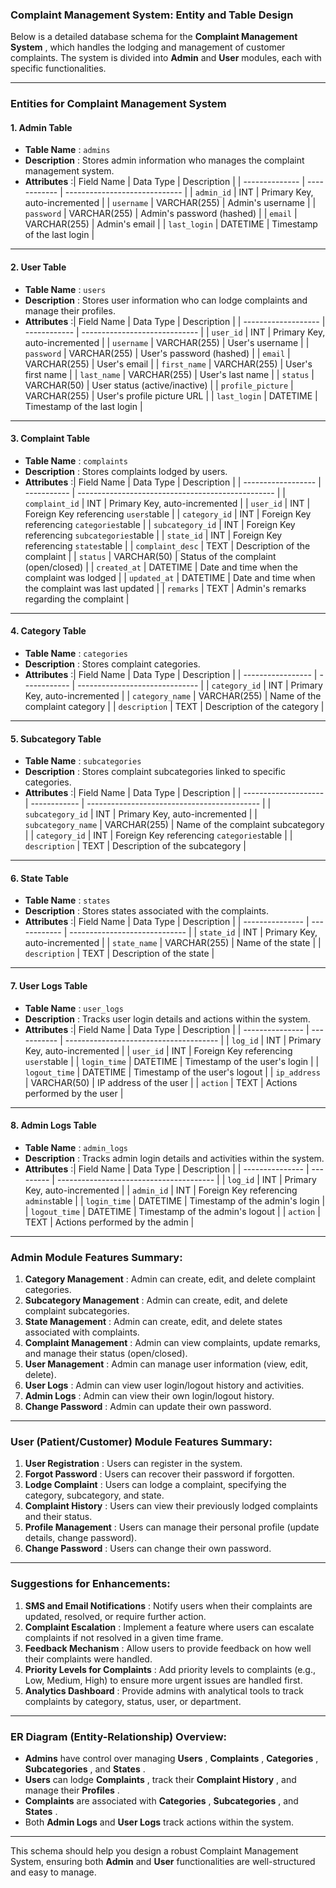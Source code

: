 ### **Complaint Management System: Entity and Table Design**

Below is a detailed database schema for the  **Complaint Management System** , which handles the lodging and management of customer complaints. The system is divided into **Admin** and **User** modules, each with specific functionalities.

---

### **Entities for Complaint Management System**

#### 1. **Admin Table**

* **Table Name** : `admins`
* **Description** : Stores admin information who manages the complaint management system.
* **Attributes** :| Field Name     | Data Type    | Description                   |
  | -------------- | ------------ | ----------------------------- |
  | `admin_id`   | INT          | Primary Key, auto-incremented |
  | `username`   | VARCHAR(255) | Admin's username              |
  | `password`   | VARCHAR(255) | Admin's password (hashed)     |
  | `email`      | VARCHAR(255) | Admin's email                 |
  | `last_login` | DATETIME     | Timestamp of the last login   |

---

#### 2. **User Table**

* **Table Name** : `users`
* **Description** : Stores user information who can lodge complaints and manage their profiles.
* **Attributes** :| Field Name          | Data Type    | Description                   |
  | ------------------- | ------------ | ----------------------------- |
  | `user_id`         | INT          | Primary Key, auto-incremented |
  | `username`        | VARCHAR(255) | User's username               |
  | `password`        | VARCHAR(255) | User's password (hashed)      |
  | `email`           | VARCHAR(255) | User's email                  |
  | `first_name`      | VARCHAR(255) | User's first name             |
  | `last_name`       | VARCHAR(255) | User's last name              |
  | `status`          | VARCHAR(50)  | User status (active/inactive) |
  | `profile_picture` | VARCHAR(255) | User's profile picture URL    |
  | `last_login`      | DATETIME     | Timestamp of the last login   |

---

#### 3. **Complaint Table**

* **Table Name** : `complaints`
* **Description** : Stores complaints lodged by users.
* **Attributes** :| Field Name         | Data Type   | Description                                       |
  | ------------------ | ----------- | ------------------------------------------------- |
  | `complaint_id`   | INT         | Primary Key, auto-incremented                     |
  | `user_id`        | INT         | Foreign Key referencing `users`table            |
  | `category_id`    | INT         | Foreign Key referencing `categories`table       |
  | `subcategory_id` | INT         | Foreign Key referencing `subcategories`table    |
  | `state_id`       | INT         | Foreign Key referencing `states`table           |
  | `complaint_desc` | TEXT        | Description of the complaint                      |
  | `status`         | VARCHAR(50) | Status of the complaint (open/closed)             |
  | `created_at`     | DATETIME    | Date and time when the complaint was lodged       |
  | `updated_at`     | DATETIME    | Date and time when the complaint was last updated |
  | `remarks`        | TEXT        | Admin's remarks regarding the complaint           |

---

#### 4. **Category Table**

* **Table Name** : `categories`
* **Description** : Stores complaint categories.
* **Attributes** :| Field Name        | Data Type    | Description                    |
  | ----------------- | ------------ | ------------------------------ |
  | `category_id`   | INT          | Primary Key, auto-incremented  |
  | `category_name` | VARCHAR(255) | Name of the complaint category |
  | `description`   | TEXT         | Description of the category    |

---

#### 5. **Subcategory Table**

* **Table Name** : `subcategories`
* **Description** : Stores complaint subcategories linked to specific categories.
* **Attributes** :| Field Name           | Data Type    | Description                                 |
  | -------------------- | ------------ | ------------------------------------------- |
  | `subcategory_id`   | INT          | Primary Key, auto-incremented               |
  | `subcategory_name` | VARCHAR(255) | Name of the complaint subcategory           |
  | `category_id`      | INT          | Foreign Key referencing `categories`table |
  | `description`      | TEXT         | Description of the subcategory              |

---

#### 6. **State Table**

* **Table Name** : `states`
* **Description** : Stores states associated with the complaints.
* **Attributes** :| Field Name      | Data Type    | Description                   |
  | --------------- | ------------ | ----------------------------- |
  | `state_id`    | INT          | Primary Key, auto-incremented |
  | `state_name`  | VARCHAR(255) | Name of the state             |
  | `description` | TEXT         | Description of the state      |

---

#### 7. **User Logs Table**

* **Table Name** : `user_logs`
* **Description** : Tracks user login details and actions within the system.
* **Attributes** :| Field Name      | Data Type   | Description                            |
  | --------------- | ----------- | -------------------------------------- |
  | `log_id`      | INT         | Primary Key, auto-incremented          |
  | `user_id`     | INT         | Foreign Key referencing `users`table |
  | `login_time`  | DATETIME    | Timestamp of the user's login          |
  | `logout_time` | DATETIME    | Timestamp of the user's logout         |
  | `ip_address`  | VARCHAR(50) | IP address of the user                 |
  | `action`      | TEXT        | Actions performed by the user          |

---

#### 8. **Admin Logs Table**

* **Table Name** : `admin_logs`
* **Description** : Tracks admin login details and activities within the system.
* **Attributes** :| Field Name      | Data Type | Description                             |
  | --------------- | --------- | --------------------------------------- |
  | `log_id`      | INT       | Primary Key, auto-incremented           |
  | `admin_id`    | INT       | Foreign Key referencing `admins`table |
  | `login_time`  | DATETIME  | Timestamp of the admin's login          |
  | `logout_time` | DATETIME  | Timestamp of the admin's logout         |
  | `action`      | TEXT      | Actions performed by the admin          |

---

### **Admin Module Features Summary:**

1. **Category Management** : Admin can create, edit, and delete complaint categories.
2. **Subcategory Management** : Admin can create, edit, and delete complaint subcategories.
3. **State Management** : Admin can create, edit, and delete states associated with complaints.
4. **Complaint Management** : Admin can view complaints, update remarks, and manage their status (open/closed).
5. **User Management** : Admin can manage user information (view, edit, delete).
6. **User Logs** : Admin can view user login/logout history and activities.
7. **Admin Logs** : Admin can view their own login/logout history.
8. **Change Password** : Admin can update their own password.

---

### **User (Patient/Customer) Module Features Summary:**

1. **User Registration** : Users can register in the system.
2. **Forgot Password** : Users can recover their password if forgotten.
3. **Lodge Complaint** : Users can lodge a complaint, specifying the category, subcategory, and state.
4. **Complaint History** : Users can view their previously lodged complaints and their status.
5. **Profile Management** : Users can manage their personal profile (update details, change password).
6. **Change Password** : Users can change their own password.

---

### **Suggestions for Enhancements:**

1. **SMS and Email Notifications** : Notify users when their complaints are updated, resolved, or require further action.
2. **Complaint Escalation** : Implement a feature where users can escalate complaints if not resolved in a given time frame.
3. **Feedback Mechanism** : Allow users to provide feedback on how well their complaints were handled.
4. **Priority Levels for Complaints** : Add priority levels to complaints (e.g., Low, Medium, High) to ensure more urgent issues are handled first.
5. **Analytics Dashboard** : Provide admins with analytical tools to track complaints by category, status, user, or department.

---

### **ER Diagram (Entity-Relationship) Overview:**

* **Admins** have control over managing  **Users** ,  **Complaints** ,  **Categories** ,  **Subcategories** , and  **States** .
* **Users** can lodge  **Complaints** , track their  **Complaint History** , and manage their  **Profiles** .
* **Complaints** are associated with  **Categories** ,  **Subcategories** , and  **States** .
* Both **Admin Logs** and **User Logs** track actions within the system.

---

This schema should help you design a robust Complaint Management System, ensuring both **Admin** and **User** functionalities are well-structured and easy to manage.

